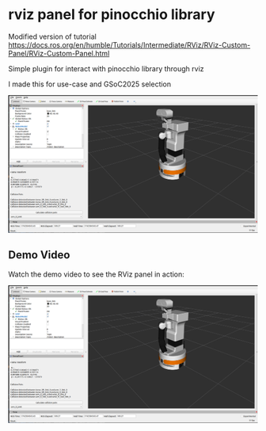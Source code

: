 # rviz panel for pinocchio library

Modified version of tutorial https://docs.ros.org/en/humble/Tutorials/Intermediate/RViz/RViz-Custom-Panel/RViz-Custom-Panel.html

Simple plugin for interact with pinocchio library through rviz

I made this for use-case and GSoC2025 selection

![RViz Panel](img/rviz_plugin.png)

## Demo Video

Watch the demo video to see the RViz panel in action:


[![Watch the video](img/rviz_plugin.png)](https://github.com/enrico391/Rviz-pinocchio-panel/blob/main/img/video_rviz_panel.mp4)